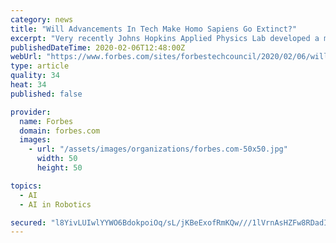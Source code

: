 ```yaml
---
category: news
title: "Will Advancements In Tech Make Homo Sapiens Go Extinct?"
excerpt: "Very recently Johns Hopkins Applied Physics Lab developed a mind-controlled robotic arm. It has granted new life and leverage to a man who had lost his arm to cancer in 2005. This has been a huge ..."
publishedDateTime: 2020-02-06T12:48:00Z
webUrl: "https://www.forbes.com/sites/forbestechcouncil/2020/02/06/will-advancements-in-tech-make-homo-sapiens-go-extinct/"
type: article
quality: 34
heat: 34
published: false

provider:
  name: Forbes
  domain: forbes.com
  images:
    - url: "/assets/images/organizations/forbes.com-50x50.jpg"
      width: 50
      height: 50

topics:
  - AI
  - AI in Robotics

secured: "l8YivLUIwlYYWO6BdokpoiOq/sL/jKBeExofRmKQw///1lVrnAsHZFw8RDadIX3yL9m3Xrm07Kj7NQZrN7m1WhKADGBTWUgjLzevmTmTKf8oqB2r5/59Kdh0pOmQ20YU+S+M3PqXL9kpagtw/a9ApcV2Ea/RW7B06BIrTL/c+1pQFeIyRG00f01mhwBpcroo/yzG+6XdxtptOrC60tjJGycI9PibbbRQkqKTdBxSyyHN7VxzGZQUqX3BWP2L4eVHd3g5CpNcsBRSxqzwt62Xbh++96V8x6IPRQbWbZoqfnO3miejEYjevvkZAE1g+iM1;d7IDjyOXxL4jJiPgvaKTnQ=="
---
```


